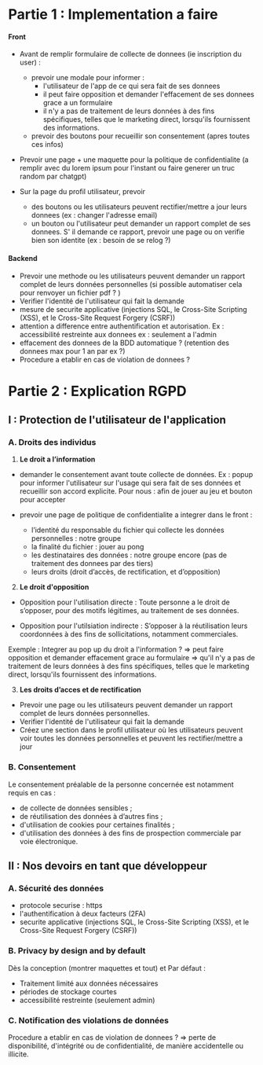 # Partie 1 : Implementation a faire

#### Front 

- Avant de remplir formulaire de collecte de donnees (ie inscription du user) : 
    - prevoir une modale pour informer :
        - l'utilisateur de l'app de ce qui sera fait de ses donnees 
        - il peut faire opposition et demander l'effacement de ses donnees grace a un formulaire
        - il n'y a pas de traitement de leurs données à des fins spécifiques, telles que le marketing   direct, lorsqu'ils fournissent des informations. 
    - prevoir des boutons pour recueillir son consentement (apres toutes ces infos)

- Prevoir une page + une maquette pour la politique de confidentialite (a remplir avec du lorem ipsum pour l'instant ou faire generer un truc random par chatgpt)

- Sur la page du profil utilisateur, prevoir 
    - des boutons ou les utilisateurs peuvent rectifier/mettre a jour leurs donnees (ex : changer l'adresse email)
    - un bouton ou l'utilisateur peut demander un rapport complet de ses donnees. S'
    il demande ce rapport, prevoir une page ou on verifie bien son identite (ex : besoin de se relog ?)


#### Backend

- Prevoir une methode ou les utilisateurs peuvent demander un rapport complet de leurs données  personnelles (si possible automatiser cela pour renvoyer un fichier pdf ? )
- Verifier l'identité de l'utilisateur qui fait la demande
- mesure de securite applicative (injections SQL, le Cross-Site Scripting (XSS), et le Cross-Site Request Forgery (CSRF))
- attention a difference entre authentification et autorisation. Ex : accessibilité restreinte aux donnees ex : seulement a l'admin
- effacement des donnees de la BDD automatique ? (retention des donnees max pour 1 an par ex ?)
- Procedure a etablir en cas de violation de donnees ? 

# Partie 2 : Explication RGPD

## I : Protection de l'utilisateur de l'application

### A. Droits des individus

1. **Le droit a l’information**

- demander le consentement avant toute collecte de données. 
Ex : popup pour informer l'utilisateur sur l'usage qui sera fait de ses données et recueillir son accord explicite. Pour nous : afin de jouer au jeu et bouton pour accepter

- prevoir une page de politique de confidentialite a integrer dans le front :
    * l’identité du responsable du fichier qui collecte les données personnelles : notre groupe
    * la finalité du fichier : jouer au pong
    * les destinataires des données : notre groupe encore (pas de traitement des donnees par des tiers)
    * leurs droits (droit d’accès, de rectification, et d’opposition) 


2. **Le droit d'opposition**

- Opposition pour l'utilisation directe : 
Toute personne a le droit de s’opposer, pour des motifs légitimes, au traitement de ses données. 

- Opposition pour l'utilsiation indirecte : 
S’opposer à la réutilisation leurs coordonnées à des fins de sollicitations, notamment commerciales. 

Exemple : 
Integrer au pop up du droit a l'information ?
=> peut faire opposition et demander effacement grace au formulaire
=> qu'il n'y a pas de traitement de leurs données à des fins spécifiques, telles que le marketing direct, lorsqu'ils fournissent des informations. 

3. **Les droits d’acces et de rectification**
- Prevoir une page ou les utilisateurs peuvent demander un rapport complet de leurs données personnelles. 
- Verifier l'identité de l'utilisateur qui fait la demande
- Créez une section dans le profil utilisateur où les utilisateurs peuvent voir toutes les données personnelles et peuvent les rectifier/mettre a jour


### B. Consentement
Le consentement préalable de la personne concernée est notamment requis en cas :
- de collecte de données sensibles ;
- de réutilisation des données à d’autres fins ;
- d'utilisation de cookies pour certaines finalités ;  
- d'utilisation des données à des fins de prospection commerciale par voie électronique.



## II : Nos devoirs en tant que développeur

### A. Sécurité des données
- protocole securise : https
- l'authentification à deux facteurs (2FA)
- securite applicative (injections SQL, le Cross-Site Scripting (XSS), et le Cross-Site Request Forgery (CSRF))

### B. Privacy by design and by default 
Dès la conception (montrer maquettes et tout) et
Par défaut :
- Traitement limité aux données nécessaires
- périodes de stockage courtes
- accessibilité restreinte (seulement admin)

### C. Notification des violations de données
Procedure a etablir en cas de violation de donnees ? 
=> perte de disponibilité, d'intégrité ou de confidentialité, de manière accidentelle ou illicite.


